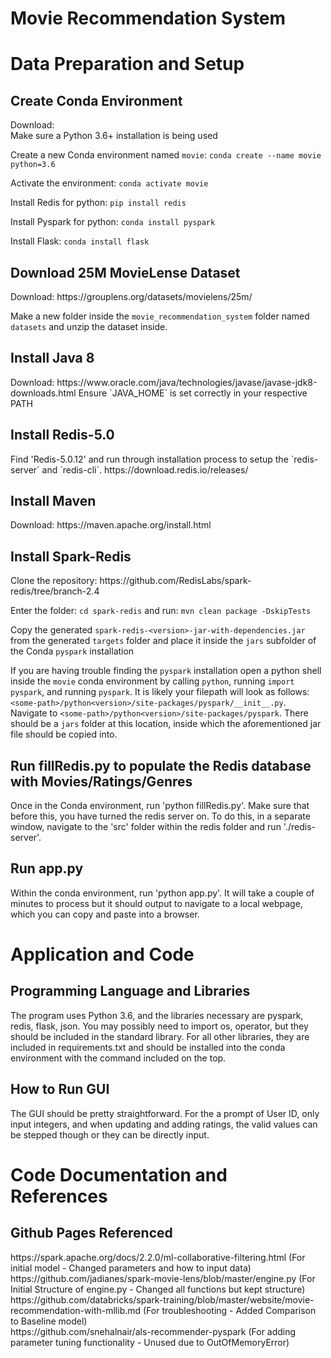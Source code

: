 <h1>Movie Recommendation System</h1>

<h1>Data Preparation and Setup</h1>

<h2>Create Conda Environment</h2>
Download: <https://conda.io/projects/conda/en/latest/user-guide/install/index.html> <br />
Make sure a Python 3.6+ installation is being used <br />

Create a new Conda environment named `movie`: `conda create --name movie python=3.6` <br />

Activate the environment: `conda activate movie` <br />

Install Redis for python: `pip install redis` <br />

Install Pyspark for python: `conda install pyspark` <br />

Install Flask: `conda install flask` <br />

<h2>Download 25M MovieLense Dataset</h2>
Download: https://grouplens.org/datasets/movielens/25m/ <br />

Make a new folder inside the `movie_recommendation_system` folder named `datasets` and unzip the dataset inside.

<h2>Install Java 8 </h2>
Download: https://www.oracle.com/java/technologies/javase/javase-jdk8-downloads.html
Ensure `JAVA_HOME` is set correctly in your respective PATH

<h2>Install Redis-5.0</h2>
Find 'Redis-5.0.12' and run through installation process to setup the `redis-server` and `redis-cli`. https://download.redis.io/releases/

<h2>Install Maven</h2>
Download: https://maven.apache.org/install.html

<h2>Install Spark-Redis</h2>
Clone the repository: https://github.com/RedisLabs/spark-redis/tree/branch-2.4 <br />

Enter the folder: `cd spark-redis` and run: `mvn clean package -DskipTests` <br />

Copy the generated `spark-redis-<version>-jar-with-dependencies.jar` from the generated `targets` folder and place it inside the `jars` subfolder of the Conda `pyspark` installation <br />

If you are having trouble finding the `pyspark` installation open a python shell inside the `movie` conda environment by calling `python`, running `import pyspark`, and running `pyspark`. It is likely your filepath will look as follows: `<some-path>/python<version>/site-packages/pyspark/__init__.py`.<br />
Navigate to `<some-path>/python<version>/site-packages/pyspark`. There should be a `jars` folder at this location, inside which the aforementioned jar file should be copied into.

<h2>Run fillRedis.py to populate the Redis database with Movies/Ratings/Genres</h2>
Once in the Conda environment, run 'python fillRedis.py'. Make sure that before this, you have turned the redis server on. To do this, in a separate window, navigate to the 'src' folder within the redis folder and run './redis-server'.

<h2>Run app.py</h2>
Within the conda environment, run 'python app.py'. It will take a couple of minutes to process but it should output to navigate to a local webpage, which you can copy and paste into a browser.

<h1>Application and Code</h1>

<h2>Programming Language and Libraries</h2>
The program uses Python 3.6, and the libraries necessary are pyspark, redis, flask, json. You may possibly need to import os, operator, but they should be included in the standard library. For all other libraries, they are included in requirements.txt and should be installed into the conda environment with the command included on the top.

<h2>How to Run GUI</h2>
The GUI should be pretty straightforward. For the a prompt of User ID, only input integers, and when updating and adding ratings, the valid values can be stepped though or they can be directly input.

<h1>Code Documentation and References</h1>

<h2>Github Pages Referenced</h2>
https://spark.apache.org/docs/2.2.0/ml-collaborative-filtering.html (For initial model - Changed parameters and how to input data) <br /> 
https://github.com/jadianes/spark-movie-lens/blob/master/engine.py (For Initial Structure of engine.py - Changed all functions but kept structure) <br /> 
https://github.com/databricks/spark-training/blob/master/website/movie-recommendation-with-mllib.md (For troubleshooting - Added Comparison to Baseline model) <br /> 
https://github.com/snehalnair/als-recommender-pyspark (For adding parameter tuning functionality - Unused due to OutOfMemoryError) <br />


